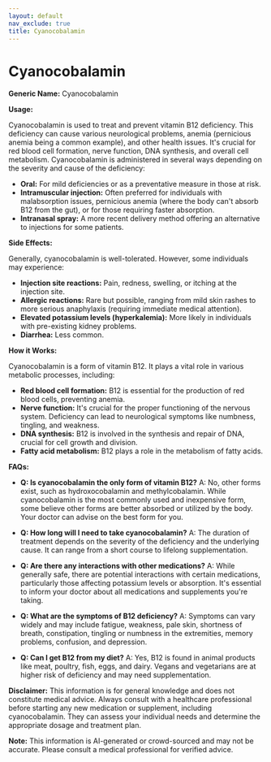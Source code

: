 ```yaml
---
layout: default
nav_exclude: true
title: Cyanocobalamin
---
```


# Cyanocobalamin

**Generic Name:** Cyanocobalamin

**Usage:**

Cyanocobalamin is used to treat and prevent vitamin B12 deficiency.  This deficiency can cause various neurological problems, anemia (pernicious anemia being a common example), and other health issues.  It's crucial for red blood cell formation, nerve function, DNA synthesis, and overall cell metabolism.  Cyanocobalamin is administered in several ways depending on the severity and cause of the deficiency:

* **Oral:** For mild deficiencies or as a preventative measure in those at risk.
* **Intramuscular injection:**  Often preferred for individuals with malabsorption issues, pernicious anemia (where the body can't absorb B12 from the gut), or for those requiring faster absorption.
* **Intranasal spray:**  A more recent delivery method offering an alternative to injections for some patients.

**Side Effects:**

Generally, cyanocobalamin is well-tolerated. However, some individuals may experience:

* **Injection site reactions:** Pain, redness, swelling, or itching at the injection site.
* **Allergic reactions:**  Rare but possible, ranging from mild skin rashes to more serious anaphylaxis (requiring immediate medical attention).
* **Elevated potassium levels (hyperkalemia):**  More likely in individuals with pre-existing kidney problems.
* **Diarrhea:** Less common.

**How it Works:**

Cyanocobalamin is a form of vitamin B12.  It plays a vital role in various metabolic processes, including:

* **Red blood cell formation:**  B12 is essential for the production of red blood cells, preventing anemia.
* **Nerve function:**  It's crucial for the proper functioning of the nervous system.  Deficiency can lead to neurological symptoms like numbness, tingling, and weakness.
* **DNA synthesis:**  B12 is involved in the synthesis and repair of DNA, crucial for cell growth and division.
* **Fatty acid metabolism:**  B12 plays a role in the metabolism of fatty acids.


**FAQs:**

* **Q: Is cyanocobalamin the only form of vitamin B12?**  A: No, other forms exist, such as hydroxocobalamin and methylcobalamin.  While cyanocobalamin is the most commonly used and inexpensive form, some believe other forms are better absorbed or utilized by the body.  Your doctor can advise on the best form for you.

* **Q: How long will I need to take cyanocobalamin?** A: The duration of treatment depends on the severity of the deficiency and the underlying cause.  It can range from a short course to lifelong supplementation.

* **Q: Are there any interactions with other medications?** A:  While generally safe, there are potential interactions with certain medications, particularly those affecting potassium levels or absorption.  It's essential to inform your doctor about all medications and supplements you're taking.

* **Q: What are the symptoms of B12 deficiency?** A: Symptoms can vary widely and may include fatigue, weakness, pale skin, shortness of breath, constipation, tingling or numbness in the extremities, memory problems, confusion, and depression.

* **Q: Can I get B12 from my diet?** A: Yes, B12 is found in animal products like meat, poultry, fish, eggs, and dairy.  Vegans and vegetarians are at higher risk of deficiency and may need supplementation.


**Disclaimer:** This information is for general knowledge and does not constitute medical advice. Always consult with a healthcare professional before starting any new medication or supplement, including cyanocobalamin. They can assess your individual needs and determine the appropriate dosage and treatment plan.


**Note:** This information is AI-generated or crowd-sourced and may not be accurate. Please consult a medical professional for verified advice.